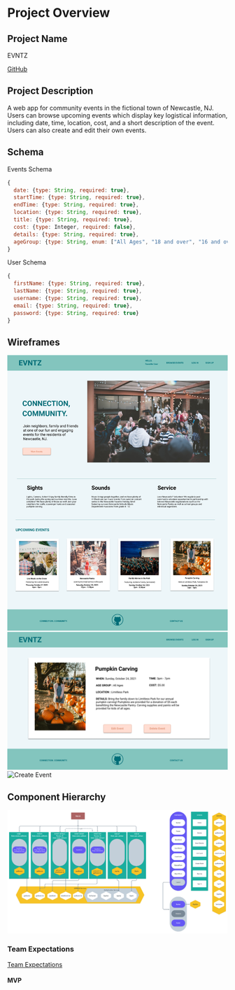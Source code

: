 # Project Overview

## Project Name

EVNTZ

[GitHub](https://github.com/erik-eyler/EVNTZ/projects/1)


## Project Description

A web app for community events in the fictional town of Newcastle, NJ. Users can browse upcoming events which display key logistical information, including date, time, location, cost, and a short description of the event. Users can also create and edit their own events.

## Schema

Events Schema
```javascript
{
  date: {type: String, required: true},
  startTime: {type: String, required: true},
  endTime: {type: String, required: true},
  location: {type: String, required: true},
  title: {type: String, required: true},
  cost: {type: Integer, required: false},
  details: {type: String, required: true},
  ageGroup: {type: String, enum: ["All Ages", "18 and over", "16 and over"]
}
```

User Schema
```javascript
{
  firstName: {type: String, required: true},
  lastName: {type: String, required: true},
  username: {type: String, required: true},
  email: {type: String, required: true},
  password: {type: String, required: true}
}
```

## Wireframes

![Home](https://github.com/erik-eyler/EVNTZ/blob/kbg-dev/Images/Home.png)
![Event Details](https://github.com/erik-eyler/EVNTZ/blob/kbg-dev/Images/Event%20Details.png)
![Create Event]()


## Component Hierarchy
![Component Hierarchy](https://github.com/erik-eyler/EVNTZ/blob/kbg-dev/Images/EVNTZ%20-%20Component%20Hierarchy.png)

### Team Expectations

[Team Expectations](https://docs.google.com/document/d/1yet1_8v38YgrfXC9uqyPF_FOblKqw2sE8zhobY-SUG8/edit)

#### MVP


